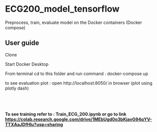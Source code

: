 # ECG200_model_tensorflow
Preprocess, train, evaluate model on the Docker containers (Docker compose) 

## User guide

Clone

Start Docker Desktop

From terminal cd to this folder and run command : docker-compose up

to see evaluation plot : open http://localhost:8050/ in browser (plot using plotly dash)
<br /><br /><br /><br /><br />
**To see training refer to : Train_ECG_200.ipynb or go to link https://colab.research.google.com/drive/1MEbUgd0o3bKjavG94qYV-TTXAaJDfHIu?usp=sharing**
